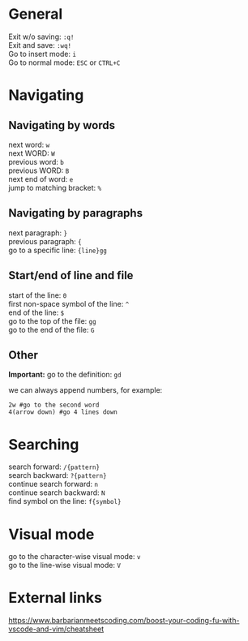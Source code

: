 # General
Exit w/o saving: `:q!`  
Exit and save: `:wq!`  
Go to insert mode: `i`  
Go to normal mode: `ESC` or `CTRL+C`

# Navigating
## Navigating by words
next word: `w`  
next WORD: `W`  
previous word: `b`  
previous WORD: `B`  
next end of word: `e`  
jump to matching bracket: `%`  

## Navigating by paragraphs
next paragraph: `}`  
previous paragraph: `{`  
go to a specific line: `{line}gg`  

## Start/end of line and file
start of the line: `0`  
first non-space symbol of the line: `^`  
end of the line: `$`  
go to the top of the file: `gg`  
go to the end of the file: `G`  

## Other
**Important:**  go to the definition: `gd`  

we can always append numbers, for example:
```
2w #go to the second word
4(arrow down) #go 4 lines down
```

# Searching
search forward: `/{pattern}`  
search backward: `?{pattern}`  
continue search forward: `n`  
continue search backward: `N`  
find symbol on the line: `f{symbol}`  

# Visual mode
go to the character-wise visual mode: `v`  
go to the line-wise visual mode: `V`  

# External links
https://www.barbarianmeetscoding.com/boost-your-coding-fu-with-vscode-and-vim/cheatsheet